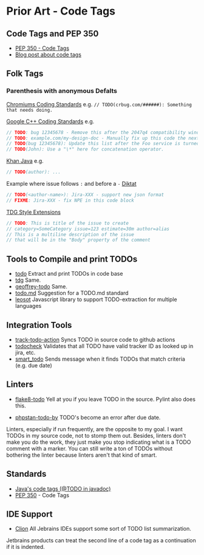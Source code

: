 # Prior Art - Code Tags

## Code Tags and PEP 350

- [PEP 350 - Code Tags](https://peps.python.org/pep-0350/)
- [Blog post about code tags](https://canadiancoding.ca/CodeTags%20in%20Python)

## Folk Tags

### Parenthesis with anonymous Defalts
[Chromiums Coding Standards](https://chromium.googlesource.com/chromium/src/+/HEAD/docs/ios/style.md#todo-comments)
e.g. `// TODO(crbug.com/######): Something that needs doing.`

[Google C++ Coding Standards](https://google.github.io/styleguide/cppguide.html#TODO_Comments)
e.g. 
```cpp
// TODO: bug 12345678 - Remove this after the 2047q4 compatibility window expires.
// TODO: example.com/my-design-doc - Manually fix up this code the next time it's touched.
// TODO(bug 12345678): Update this list after the Foo service is turned down.
// TODO(John): Use a "\*" here for concatenation operator.
```

[Khan Java](https://github.com/Khan/style-guides/blob/master/style/java.md#use-todo-comments-with-author-name)
e.g.
```java
// TODO(author): ...
```

Example where issue follows `:` and before a `-`
[Diktat](https://github.com/saveourtool/diktat/blob/master/info/guide/diktat-coding-convention.md#243-code-delivered-to-the-client-should-not-contain-todofixme-comments)
```java
// TODO(<author-name>): Jira-XXX - support new json format
// FIXME: Jira-XXX - fix NPE in this code block
```

[TDG Style Extensions](https://github.com/marketplace/actions/track-todo-action#todo-comments)
```c
// TODO: This is title of the issue to create
// category=SomeCategory issue=123 estimate=30m author=alias
// This is a multiline description of the issue
// that will be in the "Body" property of the comment
```


## Tools to Compile and print TODOs

- [todo](https://pypi.org/project/todo/) Extract and print TODOs in code base
- [tdg](https://gitlab.com/ribtoks/tdg) Same.
- [geoffrey-todo](https://pypi.org/project/geoffrey-todo/) Same.
- [todo.md](https://github.com/todo-md/todo-md) Suggestion for a TODO.md standard
- [leosot](https://github.com/pgilad/leasot) Javascript library to support TODO-extraction for multiple languages

## Integration Tools

- [track-todo-action](https://github.com/marketplace/actions/track-todo-action) Syncs TODO in source code to github actions
- [todocheck](https://github.com/presmihaylov/todocheck) Validates that all TODO have valid tracker ID as looked up in jira, etc.
- [smart_todo](https://github.com/Shopify/smart_todo) Sends message when it finds TODOs that match criteria (e.g. due date)

## Linters

- [flake8-todo](https://pypi.org/project/flake8-todo/) Yell at you if you leave TODO in the source. Pylint also does this.

- [phpstan-todo-by](https://github.com/staabm/phpstan-todo-by) TODO's become an error after due date.

Linters, especially if run frequently, are the opposite to my goal. I want TODOs in my source code, not
to stomp them out. Besides, linters don't make you do the work, they just make you stop indicating what
is a TODO comment with a marker. You can still write a ton of TODOs without bothering the linter because
linters aren't that kind of smart.

## Standards

- [Java's code tags (@TODO in javadoc)](https://web.archive.org/web/20111001031644/http://java.sun.com/j2se/javadoc/proposed-tags.html)
- [PEP 350](https://peps.python.org/pep-0350/) - Code Tags

## IDE Support

- [Clion](https://www.jetbrains.com/help/clion/using-todo.html) All Jebrains IDEs support some sort of TODO list summarization.

Jetbrains products can treat the second line of a code tag as a continuation if it is indented.
